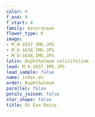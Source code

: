 ```yaml
---
color: Y
f_end: 9
f_start: 4
family: Asteraceae
flower_type: K
image:
- M_0-1037_IMG.JPG
- M_6-1638_IMG.JPG
- M_0-1034_IMG.JPG
latin: Buphthalmum salicifolium
lead: M_0-1037_IMG.JPG
lead_sample: false
name: index.en
order: Buphthalmum
parallel: false
petals_joined: false
star_shape: false
title: Ox Eye Daisy
---
```


